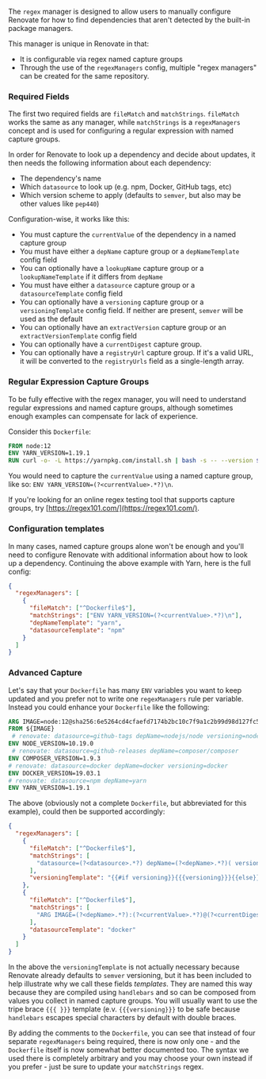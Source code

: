 The `regex` manager is designed to allow users to manually configure Renovate for how to find dependencies that aren't detected by the built-in package managers.

This manager is unique in Renovate in that:

- It is configurable via regex named capture groups
- Through the use of the `regexManagers` config, multiple "regex managers" can be created for the same repository.

### Required Fields

The first two required fields are `fileMatch` and `matchStrings`. `fileMatch` works the same as any manager, while `matchStrings` is a `regexManagers` concept and is used for configuring a regular expression with named capture groups.

In order for Renovate to look up a dependency and decide about updates, it then needs the following information about each dependency:

- The dependency's name
- Which `datasource` to look up (e.g. npm, Docker, GitHub tags, etc)
- Which version scheme to apply (defaults to `semver`, but also may be other values like `pep440`)

Configuration-wise, it works like this:

- You must capture the `currentValue` of the dependency in a named capture group
- You must have either a `depName` capture group or a `depNameTemplate` config field
- You can optionally have a `lookupName` capture group or a `lookupNameTemplate` if it differs from `depName`
- You must have either a `datasource` capture group or a `datasourceTemplate` config field
- You can optionally have a `versioning` capture group or a `versioningTemplate` config field. If neither are present, `semver` will be used as the default
- You can optionally have an `extractVersion` capture group or an `extractVersionTemplate` config field
- You can optionally have a `currentDigest` capture group.
- You can optionally have a `registryUrl` capture group. If it's a valid URL, it will be converted to the `registryUrls` field as a single-length array.

### Regular Expression Capture Groups

To be fully effective with the regex manager, you will need to understand regular expressions and named capture groups, although sometimes enough examples can compensate for lack of experience.

Consider this `Dockerfile`:

```Dockerfile
FROM node:12
ENV YARN_VERSION=1.19.1
RUN curl -o- -L https://yarnpkg.com/install.sh | bash -s -- --version ${YARN_VERSION}
```

You would need to capture the `currentValue` using a named capture group, like so: `ENV YARN_VERSION=(?<currentValue>.*?)\n`.

If you're looking for an online regex testing tool that supports capture groups, try [https://regex101.com/](https://regex101.com/).

### Configuration templates

In many cases, named capture groups alone won't be enough and you'll need to configure Renovate with additional information about how to look up a dependency. Continuing the above example with Yarn, here is the full config:

```json
{
  "regexManagers": [
    {
      "fileMatch": ["^Dockerfile$"],
      "matchStrings": ["ENV YARN_VERSION=(?<currentValue>.*?)\n"],
      "depNameTemplate": "yarn",
      "datasourceTemplate": "npm"
    }
  ]
}
```

### Advanced Capture

Let's say that your `Dockerfile` has many `ENV` variables you want to keep updated and you prefer not to write one `regexManagers` rule per variable. Instead you could enhance your `Dockerfile` like the following:

```Dockerfile
ARG IMAGE=node:12@sha256:6e5264cd4cfaefd7174b2bc10c7f9a1c2b99d98d127fc57a802d264da9fb43bd
FROM ${IMAGE}
 # renovate: datasource=github-tags depName=nodejs/node versioning=node
ENV NODE_VERSION=10.19.0
 # renovate: datasource=github-releases depName=composer/composer
ENV COMPOSER_VERSION=1.9.3
# renovate: datasource=docker depName=docker versioning=docker
ENV DOCKER_VERSION=19.03.1
# renovate: datasource=npm depName=yarn
ENV YARN_VERSION=1.19.1
```

The above (obviously not a complete `Dockerfile`, but abbreviated for this example), could then be supported accordingly:

```json
{
  "regexManagers": [
    {
      "fileMatch": ["^Dockerfile$"],
      "matchStrings": [
        "datasource=(?<datasource>.*?) depName=(?<depName>.*?)( versioning=(?<versioning>.*?))?\\sENV .*?_VERSION=(?<currentValue>.*)\\s"
      ],
      "versioningTemplate": "{{#if versioning}}{{{versioning}}}{{else}}semver{{/if}}"
    },
    {
      "fileMatch": ["^Dockerfile$"],
      "matchStrings": [
        "ARG IMAGE=(?<depName>.*?):(?<currentValue>.*?)@(?<currentDigest>sha256:[a-f0-9]+)s"
      ],
      "datasourceTemplate": "docker"
    }
  ]
}
```

In the above the `versioningTemplate` is not actually necessary because Renovate already defaults to `semver` versioning, but it has been included to help illustrate why we call these fields _templates_. They are named this way because they are compiled using `handlebars` and so can be composed from values you collect in named capture groups. You will usually want to use the tripe brace `{{{ }}}` template (e.v. `{{{versioning}}}` to be safe because `handlebars` escapes special characters by default with double braces.

By adding the comments to the `Dockerfile`, you can see that instead of four separate `regexManagers` being required, there is now only one - and the `Dockerfile` itself is now somewhat better documented too. The syntax we used there is completely arbitrary and you may choose your own instead if you prefer - just be sure to update your `matchStrings` regex.
